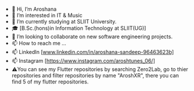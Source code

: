 - 👋 Hi, I’m Aroshana
- 👀 I’m interested in IT & Music
- 🌱 I’m currently studying at SLIIT University.
- 🎓 [B.Sc.(hons)in Information Technology at SLIIT(UG)]
- 💞️ I’m looking to collaborate on new software engineering projects.
- 📫 How to reach me ...
- 📫 LinkedIn [www.linkedin.com/in/aroshana-sandeep-96463623b]
- 📫 Instagram [https://www.instagram.com/aroshtunes_06/]
- ⚠️You can see my Flutter repositories by searching Zero2Lab, go to thier repositories and filter repositories by name "AroshXR", there you can find 5 of my flutter repositories.
<!---
AroshXR/AroshXR is a ✨ special ✨ repository because its `README.md` (this file) appears on your GitHub profile.
You can click the Preview link to take a look at your changes.
--->

